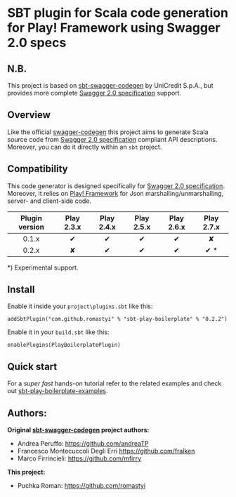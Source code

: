 # SBT plugin for Scala code generation for Play! Framework using Swagger 2.0 specs 

## N.B.

This project is based on [sbt-swagger-codegen](https://github.com/unicredit/sbt-swagger-codegen) by UniCredit S.p.A., but provides more complete [Swagger 2.0 specification](https://github.com/OAI/OpenAPI-Specification/blob/master/versions/2.0.md) support.

## Overview

Like the official [swagger-codegen](https://github.com/swagger-api/swagger-codegen) this project aims to generate Scala source code from [Swagger 2.0 specification](https://github.com/OAI/OpenAPI-Specification/blob/master/versions/2.0.md) compliant API descriptions.
Moreover, you can do it directly within an `sbt` project.

## Compatibility

This code generator is designed specifically for [Swagger 2.0 specification](https://github.com/OAI/OpenAPI-Specification/blob/master/versions/2.0.md). Moreover, it relies on [Play! Framework](http://www.playframework.com) for Json marshalling/unmarshalling, server- and client-side code.

| Plugin version | Play 2.3.x | Play 2.4.x | Play 2.5.x | Play 2.6.x | Play 2.7.x |
|:--------------:|:----------:|:----------:|:----------:|:----------:|:----------:|
| 0.1.x          | ✔          | ✔          | ✔          | ✔          | ✘          |  
| 0.2.x          | ✘          | ✔          | ✔          | ✔          | ✔ *        |

*) Experimental support.

## Install

Enable it inside your `project\plugins.sbt` like this:

`addSbtPlugin("com.github.romastyi" % "sbt-play-boilerplate" % "0.2.2")`

Enable it in your `build.sbt` like this:

`enablePlugins(PlayBoilerplatePlugin)`

## Quick start

For a *super fast* hands-on tutorial refer to the related examples and check out [sbt-play-boilerplate-examples](https://github.com/romastyi/sbt-play-boilerplate-examples).

## Authors:

**Original [sbt-swagger-codegen](https://github.com/unicredit/sbt-swagger-codegen) project authors:**
* Andrea Peruffo: <https://github.com/andreaTP>
* Francesco Montecuccoli Degli Erri <https://github.com/fralken>
* Marco Firrincieli: <https://github.com/mfirry>

**This project:**
* Puchka Roman: <https://github.com/romastyi>
